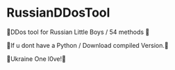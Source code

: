 # RussianDDosTool
👿DDos tool for Russian Little Boys / 54 methods 👿

🙏If u dont have a Python / Download compiled Version.🙏

🥰Ukraine One l0ve!🥰

